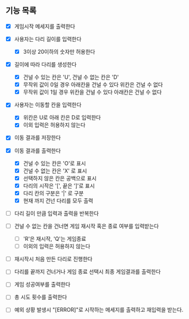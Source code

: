 ## 기능 목록

- [x] 게임시작 메세지를 출력한다
- [x] 사용자는 다리 길이를 입력한다
  - [x] 3이상 20이하의 숫자만 허용한다
- [x] 길이에 따라 다리를 생성한다 
  - [x] 건널 수 있는 칸은 'U', 건널 수 없는 칸은 'D'
  - [x] 무작위 값이 0일 경우 아래칸을 건널 수 있다 위칸은 건널 수 없다
  - [x] 무작위 값이 1일 경우 위칸을 건널 수 있다 아래칸은 건널 수 없다
- [x] 사용자는 이동할 칸을 입력한다
  - [x] 위칸은 U로 아래 칸은 D로 입력한다
  - [x] 이외 입력은 허용하지 않는다
- [x] 이동 결과를 저장한다
- [x] 이동 결과를 출력한다
  - [x] 건널 수 있는 칸은 'O'로 표시
  - [x] 건널 수 없는 칸은 'X' 로 표시
  - [x] 선택하지 않은 칸은 공백으로 표시
  - [x] 다리의 시작은 '[', 끝은 ']'로 표시
  - [x] 다리 칸의 구분은 '|' 로 구분
  - [x] 현재 까지 건넌 다리를 모두 출력
- [ ] 다리 길이 만큼 입력과 출력을 반복한다
- [ ] 건널 수 없는 칸을 건너면 게임 재시작 혹은 종료 여부를 입력받는다
    - [ ] 'R'은 재시작, 'Q'는 게임종료
    - [ ] 이외의 입력은 허용하지 않는다
- [ ] 재시작시 처음 만든 다리로 진행한다
- [ ] 다리를 끝까지 건너거나 게임 종료 선택시 최종 게임결과를 출력한다
- [ ] 게임 성공여부를 출력한다
- [ ] 총 시도 횟수를 출력한다

- [ ] 예외 상황 발생시 "[ERROR]"로 시작하는 메세지를 출력하고 재입력을 받는다.
